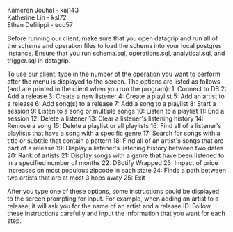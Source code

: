 <p> Kameren Jouhal - kaj143 <br>
Katherine Lin - ksl72 <br>
Ethan Defilippi - ecd57 </p>

<p> 
Before running our client, make sure that you open datagrip and run all of the schema and operation files to load the schema into your local postgres instance. Ensure that you run schema.sql, operations.sql, analytical.sql, and trigger.sql in datagrip.

To use our client, type in the number of the operation you want to perform after the menu is displayed to the screen. The options are listed as follows (and are printed in the client when you run the program):
1: Connect to DB
2: Add a release
3: Create a new listener
4: Create a playlist
5: Add an artist to a release
6: Add song(s) to a release
7: Add a song to a playlist
8: Start a session
9: Listen to a song or multiple songs
10: Listen to a playlist
11: End a session
12: Delete a listener
13: Clear a listener's listening history
14: Remove a song
15: Delete a playlist or all playlists
16: Find all of a listener's playlists that have a song with a specific genre
17: Search for songs with a title or subtitle that contain a pattern
18: Find all of an artist's songs that are part of a release
19: Display a listener's listening history between two dates
20: Rank of artists
21: Display songs with a genre that have been listened to in a specified number of months
22: DBotify Wrapped
23: Impact of price increases on most populous zipcode in each state
24: Finds a path between two artists that are at most 3 hops away
25: Exit

After you type one of these options, some instructions could be displayed to the screen prompting for input. For example, when adding an artist to a release, it will ask you for the name of an artist and a release ID. Follow these instructions carefully and input the information that you want for each step.
</p>
